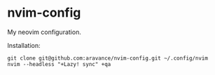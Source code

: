 nvim-config
===========

My neovim configuration.

Installation:

    git clone git@github.com:aravance/nvim-config.git ~/.config/nvim
    nvim --headless "+Lazy! sync" +qa

